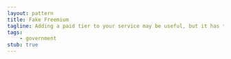 ```yaml
---
layout: pattern
title: Fake Freemium
tagline: Adding a paid tier to your service may be useful, but it has to align with the goal of your service and actually provide value. 
tags:
    - government
stub: true
---
```

